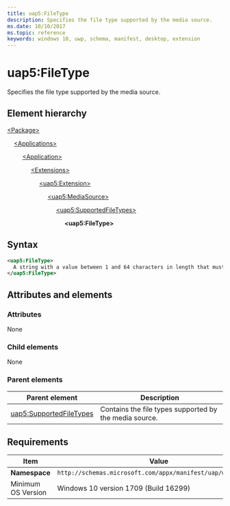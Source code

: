 ```yaml
---
title: uap5:FileType
description: Specifies the file type supported by the media source.
ms.date: 10/10/2017
ms.topic: reference
keywords: windows 10, uwp, schema, manifest, desktop, extension 
---
```


# uap5:FileType

Specifies the file type supported by the media source.

## Element hierarchy

[\<Package\>](element-package.md)

&nbsp;&nbsp;&nbsp;&nbsp;[\<Applications\>](element-applications.md)

&nbsp;&nbsp;&nbsp;&nbsp; &nbsp;&nbsp;&nbsp;&nbsp;[\<Application\>](element-application.md)

&nbsp;&nbsp;&nbsp;&nbsp; &nbsp;&nbsp;&nbsp;&nbsp; &nbsp;&nbsp;&nbsp;&nbsp;[\<Extensions\>](element-1-extensions.md)

&nbsp;&nbsp;&nbsp;&nbsp; &nbsp;&nbsp;&nbsp;&nbsp; &nbsp;&nbsp;&nbsp;&nbsp; &nbsp;&nbsp;&nbsp;&nbsp;[\<uap5:Extension\>](element-uap5-extension.md)

&nbsp;&nbsp;&nbsp;&nbsp; &nbsp;&nbsp;&nbsp;&nbsp; &nbsp;&nbsp;&nbsp;&nbsp; &nbsp;&nbsp;&nbsp;&nbsp; &nbsp;&nbsp;&nbsp;&nbsp;[\<uap5:MediaSource\>](element-uap5-mediasource.md)

&nbsp;&nbsp;&nbsp;&nbsp; &nbsp;&nbsp;&nbsp;&nbsp; &nbsp;&nbsp;&nbsp;&nbsp; &nbsp;&nbsp;&nbsp;&nbsp; &nbsp;&nbsp;&nbsp;&nbsp; &nbsp;&nbsp;&nbsp;&nbsp;[\<uap5:SupportedFileTypes\>](element-uap5-supportedfiletypes.md)

&nbsp;&nbsp;&nbsp;&nbsp; &nbsp;&nbsp;&nbsp;&nbsp; &nbsp;&nbsp;&nbsp;&nbsp; &nbsp;&nbsp;&nbsp;&nbsp; &nbsp;&nbsp;&nbsp;&nbsp; &nbsp;&nbsp;&nbsp;&nbsp; &nbsp;&nbsp;&nbsp;&nbsp;**\<uap5:FileType\>**

## Syntax

```xml
<uap5:FileType>   
  A string with a value between 1 and 64 characters in length that must begin with a period ("."), cannot have additional periods, and cannot contain these characters: <, >, :, ", /, \, |, ?, or *.
</uap5:FileType>
```

## Attributes and elements

### Attributes

None

### Child elements

None

### Parent elements

| Parent element | Description |
|-|-|
| [uap5:SupportedFileTypes](element-uap5-supportedfiletypes.md) | Contains the file types supported by the media source. |

## Requirements

| Item | Value |
|--|--|
| **Namespace** | `http://schemas.microsoft.com/appx/manifest/uap/windows10/5` |
| Minimum OS Version | Windows 10 version 1709 (Build 16299) |
